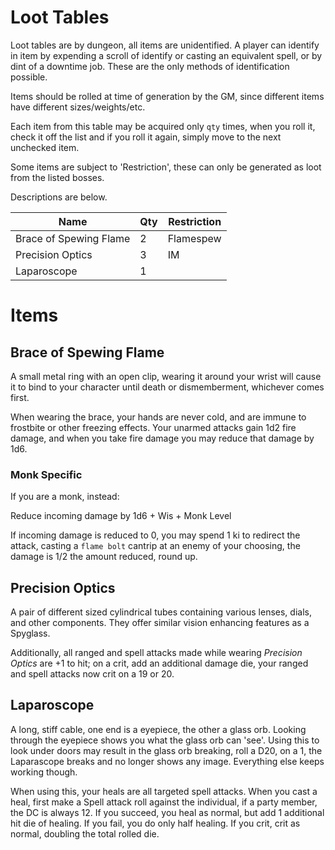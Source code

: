 # Loot Tables

Loot tables are by dungeon, all items are unidentified. A player can identify in item by expending a scroll of identify
or casting an equivalent spell, or by dint of a downtime job. These are the only methods of identification possible.

Items should be rolled at time of generation by the GM, since different items have different sizes/weights/etc.

Each item from this table may be acquired only `qty` times, when you roll it, check it off the list and if you roll it
again, simply move to the next unchecked item.

Some items are subject to 'Restriction', these can only be generated as loot from the listed bosses.

Descriptions are below.


| Name                   | Qty | Restriction |
| ----                   | --- | ----------- |
| Brace of Spewing Flame | 2   | Flamespew   |
| Precision Optics       | 3   | IM          |
| Laparoscope            | 1   |             |



# Items

## Brace of Spewing Flame

A small metal ring with an open clip, wearing it around your wrist will cause it to bind to your character until death
or dismemberment, whichever comes first.

When wearing the brace, your hands are never cold, and are immune to frostbite or other freezing effects. Your unarmed
attacks gain 1d2 fire damage, and when you take fire damage you may reduce that damage by 1d6.

### Monk Specific

If you are a monk, instead:

Reduce incoming damage by 1d6 + Wis + Monk Level

If incoming damage is reduced to 0, you may spend 1 ki to redirect the attack, casting a `flame bolt` cantrip at an
enemy of your choosing, the damage is 1/2 the amount reduced, round up.

## Precision Optics

A pair of different sized cylindrical tubes containing various lenses, dials, and other components. They offer similar
vision enhancing features as a Spyglass.

Additionally, all ranged and spell attacks made while wearing _Precision Optics_ are +1 to hit; on a crit, add an
additional damage die, your ranged and spell attacks now crit on a 19 or 20.


## Laparoscope

A long, stiff cable, one end is a eyepiece, the other a glass orb. Looking through the eyepiece shows you what the glass
orb can 'see'. Using this to look under doors may result in the glass orb breaking, roll a D20, on a 1, the Laparascope
breaks and no longer shows any image. Everything else keeps working though.

When using this, your heals are all targeted spell attacks. When you cast a heal, first make a Spell attack roll against
the individual, if a party member, the DC is always 12. If you succeed, you heal as normal, but add 1 additional hit die
of healing. If you fail, you do only half healing. If you crit, crit as normal, doubling the total rolled die.
